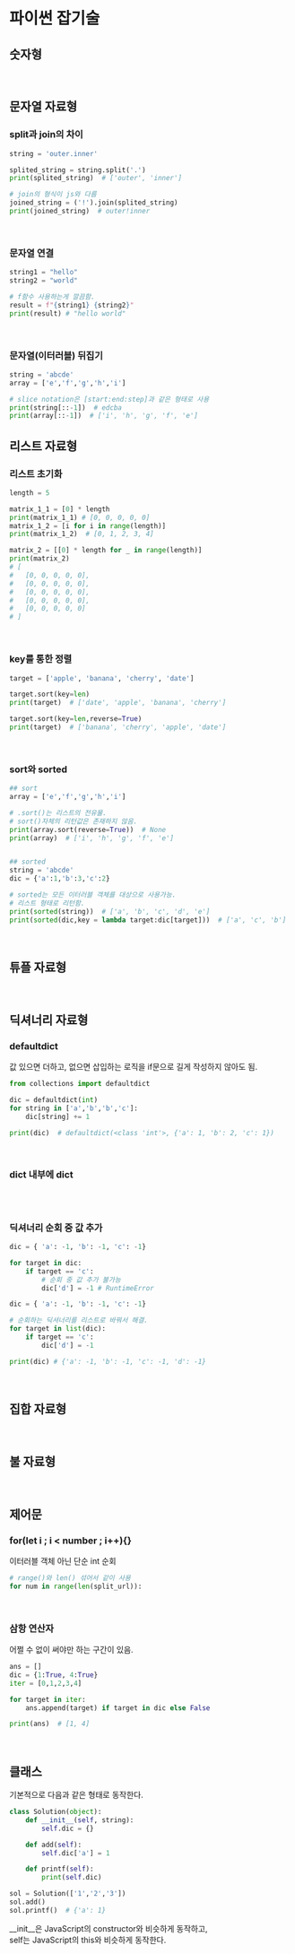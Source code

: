 # 파이썬 잡기술

## 숫자형

<br/>

## 문자열 자료형

### split과 join의 차이

```python
string = 'outer.inner'

splited_string = string.split('.')
print(splited_string)  # ['outer', 'inner']

# join의 형식이 js와 다름
joined_string = ('!').join(splited_string)
print(joined_string)  # outer!inner
```

<br/>

### 문자열 연결

```python
string1 = "hello"
string2 = "world"

# f함수 사용하는게 깔끔함.
result = f"{string1} {string2}"
print(result) # "hello world"
```

<br/>

### 문자열(이터러블) 뒤집기

```python
string = 'abcde'
array = ['e','f','g','h','i']

# slice notation은 [start:end:step]과 같은 형태로 사용
print(string[::-1])  # edcba
print(array[::-1])  # ['i', 'h', 'g', 'f', 'e']
```

## 리스트 자료형

### 리스트 초기화

```python
length = 5

matrix_1_1 = [0] * length
print(matrix_1_1) # [0, 0, 0, 0, 0]
matrix_1_2 = [i for i in range(length)]
print(matrix_1_2)  # [0, 1, 2, 3, 4]

matrix_2 = [[0] * length for _ in range(length)]
print(matrix_2)
# [
#   [0, 0, 0, 0, 0],
#   [0, 0, 0, 0, 0],
#   [0, 0, 0, 0, 0],
#   [0, 0, 0, 0, 0],
#   [0, 0, 0, 0, 0]
# ]
```

<br/>

### key를 통한 정렬

```python
target = ['apple', 'banana', 'cherry', 'date']

target.sort(key=len)
print(target)  # ['date', 'apple', 'banana', 'cherry']

target.sort(key=len,reverse=True)
print(target)  # ['banana', 'cherry', 'apple', 'date']
```

<br/>

### sort와 sorted

```python
## sort
array = ['e','f','g','h','i']

# .sort()는 리스트의 전유물.
# sort()자체의 리턴값은 존재하지 않음.
print(array.sort(reverse=True))  # None
print(array)  # ['i', 'h', 'g', 'f', 'e']


## sorted
string = 'abcde'
dic = {'a':1,'b':3,'c':2}

# sorted는 모든 이터러블 객체를 대상으로 사용가능.
# 리스트 형태로 리턴함.
print(sorted(string))  # ['a', 'b', 'c', 'd', 'e']
print(sorted(dic,key = lambda target:dic[target]))  # ['a', 'c', 'b']
```

<br/>

## 튜플 자료형

<br/>

## 딕셔너리 자료형

### defaultdict

값 있으면 더하고, 없으면 삽입하는 로직을 if문으로 길게 작성하지 않아도 됨.

```python
from collections import defaultdict

dic = defaultdict(int)
for string in ['a','b','b','c']:
    dic[string] += 1

print(dic)  # defaultdict(<class 'int'>, {'a': 1, 'b': 2, 'c': 1})
```

<br/>

### dict 내부에 dict

```python

```

<br/>

### 딕셔너리 순회 중 값 추가

```python
dic = { 'a': -1, 'b': -1, 'c': -1}

for target in dic:
    if target == 'c':
        # 순회 중 값 추가 불가능
        dic['d'] = -1 # RuntimeError
```

```python
dic = { 'a': -1, 'b': -1, 'c': -1}

# 순회하는 딕셔너리를 리스트로 바꿔서 해결.
for target in list(dic):
    if target == 'c':
        dic['d'] = -1

print(dic) # {'a': -1, 'b': -1, 'c': -1, 'd': -1}
```

<br/>

## 집합 자료형

<br/>

## 불 자료형

<br/>

## 제어문

### for(let i ; i < number ; i++){}

이터러블 객체 아닌 단순 int 순회

```python
# range()와 len() 섞어서 같이 사용
for num in range(len(split_url)):
```

<br/>

### 삼항 연산자

어쩔 수 없이 써야만 하는 구간이 있음.

```python
ans = []
dic = {1:True, 4:True}
iter = [0,1,2,3,4]

for target in iter:
    ans.append(target) if target in dic else False

print(ans)  # [1, 4]
```

<br/>

## 클래스

기본적으로 다음과 같은 형태로 동작한다.

```python
class Solution(object):
    def __init__(self, string):
        self.dic = {}

    def add(self):
        self.dic['a'] = 1

    def printf(self):
        print(self.dic)

sol = Solution(['1','2','3'])
sol.add()
sol.printf()  # {'a': 1}
```

\_\_init\_\_은 JavaScript의 constructor와 비슷하게 동작하고, <br/>
self는 JavaScript의 this와 비슷하게 동작한다.

<br/>
